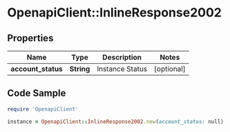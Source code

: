 # OpenapiClient::InlineResponse2002

## Properties

Name | Type | Description | Notes
------------ | ------------- | ------------- | -------------
**account_status** | **String** | Instance Status | [optional] 

## Code Sample

```ruby
require 'OpenapiClient'

instance = OpenapiClient::InlineResponse2002.new(account_status: null)
```


